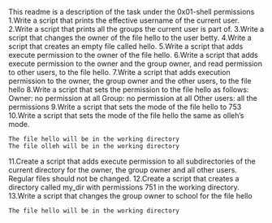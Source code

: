 This readme is a description of the task under the 0x01-shell permissions
1.Write a script that prints the effective username of the current user.
2.Write a script that prints all the groups the current user is part of.
3.Write a script that changes the owner of the file hello to the user betty.
4.Write a script that creates an empty file called hello.
5.Write a script that adds execute permission to the owner of the file hello.
6.Write a script that adds execute permission to the owner and the group owner, and read permission to other users, to the file hello.
7.Write a script that adds execution permission to the owner, the group owner and the other users, to the file hello
8.Write a script that sets the permission to the file hello as follows:
    Owner: no permission at all
    Group: no permission at all
    Other users: all the permissions
9.Write a script that sets the mode of the file hello to 753
10.Write a script that sets the mode of the file hello the same as olleh’s mode.

    The file hello will be in the working directory
    The file olleh will be in the working directory
11.Create a script that adds execute permission to all subdirectories of the current directory for the owner, the group owner and all other users. Regular files should not be changed.
12.Create a script that creates a directory called my_dir with permissions 751 in the working directory.
13.Write a script that changes the group owner to school for the file hello

    The file hello will be in the working directory

